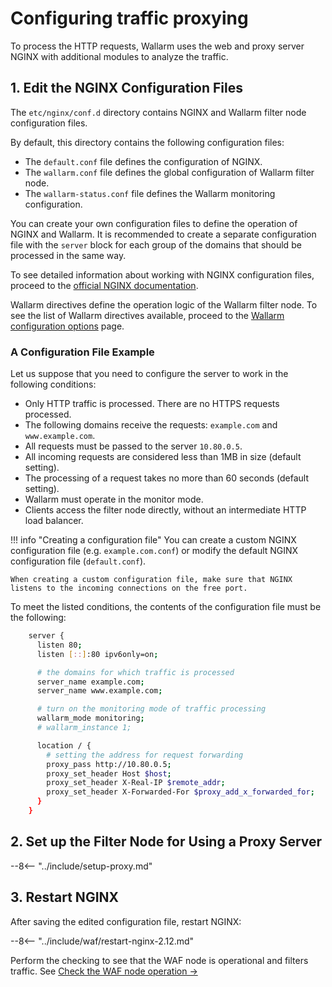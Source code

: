 # Configuring traffic proxying

To process the HTTP requests, Wallarm uses the web and proxy server NGINX with additional modules to analyze the traffic.

## 1. Edit the NGINX Configuration Files

The `etc/nginx/conf.d` directory contains NGINX and Wallarm filter node configuration files.

By default, this directory contains the following configuration files:
*   The `default.conf` file defines the configuration of NGINX.
*   The `wallarm.conf` file defines the global configuration of Wallarm filter node.
*   The `wallarm-status.conf` file defines the Wallarm monitoring configuration.

You can create your own configuration files to define the operation of NGINX and Wallarm. It is recommended to create a separate configuration file with the `server` block for each group of the domains that should be processed in the same way.

To see detailed information about working with NGINX configuration files, proceed to the [official NGINX documentation](https://nginx.org/en/docs/beginners_guide.html).

Wallarm directives define the operation logic of the Wallarm filter node. To see the list of Wallarm directives available, proceed to the [Wallarm configuration options](../admin-en/configure-parameters-en.md) page.

### A Configuration File Example

Let us suppose that you need to configure the server to work in the following conditions:
* Only HTTP traffic is processed. There are no HTTPS requests processed.
* The following domains receive the requests: `example.com` and `www.example.com`.
* All requests must be passed to the server `10.80.0.5`.
* All incoming requests are considered less than 1MB in size (default setting).
* The processing of a request takes no more than 60 seconds (default setting).
* Wallarm must operate in the monitor mode.
* Clients access the filter node directly, without an intermediate HTTP load balancer.

!!! info "Creating a configuration file"
    You can create a custom NGINX configuration file (e.g. `example.com.conf`) or modify the default NGINX configuration file (`default.conf`).
    
    When creating a custom configuration file, make sure that NGINX listens to the incoming connections on the free port.

To meet the listed conditions, the contents of the configuration file must be the following:

```bash
    server {
      listen 80;
      listen [::]:80 ipv6only=on;

      # the domains for which traffic is processed
      server_name example.com; 
      server_name www.example.com;

      # turn on the monitoring mode of traffic processing
      wallarm_mode monitoring; 
      # wallarm_instance 1;

      location / {
        # setting the address for request forwarding
        proxy_pass http://10.80.0.5; 
        proxy_set_header Host $host;
        proxy_set_header X-Real-IP $remote_addr;
        proxy_set_header X-Forwarded-For $proxy_add_x_forwarded_for;
      }
    }
```

## 2. Set up the Filter Node for Using a Proxy Server

--8<-- "../include/setup-proxy.md"

## 3. Restart NGINX

After saving the edited configuration file, restart NGINX:

--8<-- "../include/waf/restart-nginx-2.12.md"

Perform the checking to see that the WAF node is operational and filters traffic. See [Check the WAF node operation →](qs-check-operation-en.md)
